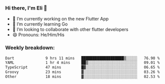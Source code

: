 ### Hi there, I'm Eli 👋
- 🔭 I’m currently working on the new Flutter App
- 🌱 I’m currently learning Go
- 🦄 I’m looking to collaborate with other flutter developers
- 😄 Pronouns: He/Him/His

### Weekly breakdown:
<!--START_SECTION:waka-->

```txt
Dart              9 hrs 11 mins   ███████████████████▒░░░░░   76.90 %
YAML              1 hr 4 mins     ██▒░░░░░░░░░░░░░░░░░░░░░░   09.01 %
TypeScript        47 mins         █▓░░░░░░░░░░░░░░░░░░░░░░░   06.65 %
Groovy            23 mins         ▓░░░░░░░░░░░░░░░░░░░░░░░░   03.26 %
Other             18 mins         ▓░░░░░░░░░░░░░░░░░░░░░░░░   02.53 %
```

<!--END_SECTION:waka-->
